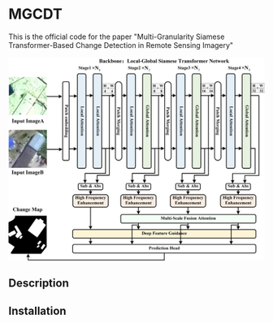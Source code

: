 # MGCDT

This is the official code for the paper "Multi-Granularity Siamese Transformer-Based Change Detection in Remote Sensing Imagery"

![image](https://github.com/SONGLEI-arch/MGCDT/blob/main/pictures/network.jpg)

## Description



## Installation

